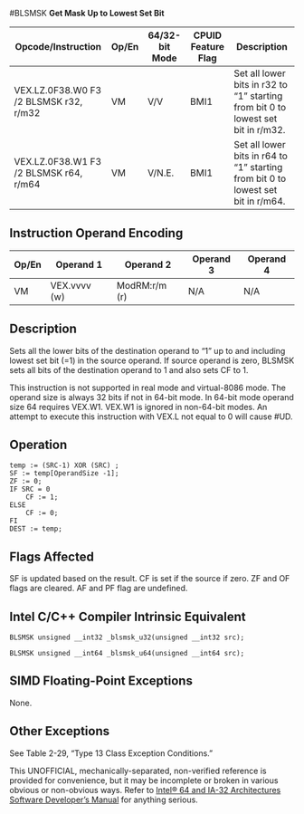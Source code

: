 #BLSMSK
**Get Mask Up to Lowest Set Bit**

| Opcode/Instruction                     | Op/En | 64/32-bit Mode | CPUID Feature Flag | Description                                                                      |
| -------------------------------------- | ----- | -------------- | ------------------ | -------------------------------------------------------------------------------- |
| VEX.LZ.0F38.W0 F3 /2 BLSMSK r32, r/m32 | VM    | V/V            | BMI1               | Set all lower bits in r32 to “1” starting from bit 0 to lowest set bit in r/m32. |
| VEX.LZ.0F38.W1 F3 /2 BLSMSK r64, r/m64 | VM    | V/N.E.         | BMI1               | Set all lower bits in r64 to “1” starting from bit 0 to lowest set bit in r/m64. |

## Instruction Operand Encoding

| Op/En | Operand 1    | Operand 2     | Operand 3 | Operand 4 |
| ----- | ------------ | ------------- | --------- | --------- |
| VM    | VEX.vvvv (w) | ModRM:r/m (r) | N/A       | N/A       |

## Description

Sets all the lower bits of the destination operand to “1” up to and including lowest set bit (=1) in the source operand. If source operand is zero, BLSMSK sets all bits of the destination operand to 1 and also sets CF to 1.

This instruction is not supported in real mode and virtual-8086 mode. The operand size is always 32 bits if not in 64-bit mode. In 64-bit mode operand size 64 requires VEX.W1. VEX.W1 is ignored in non-64-bit modes. An attempt to execute this instruction with VEX.L not equal to 0 will cause #​​​UD.

## Operation

```
temp := (SRC-1) XOR (SRC) ;
SF := temp[OperandSize -1];
ZF := 0;
IF SRC = 0
    CF := 1;
ELSE
    CF := 0;
FI
DEST := temp;

```

## Flags Affected

SF is updated based on the result. CF is set if the source if zero. ZF and OF flags are cleared. AF and PF flag are undefined.

## Intel C/C++ Compiler Intrinsic Equivalent

```
BLSMSK unsigned __int32 _blsmsk_u32(unsigned __int32 src);

```

```
BLSMSK unsigned __int64 _blsmsk_u64(unsigned __int64 src);

```

## SIMD Floating-Point Exceptions

None.

## Other Exceptions

See Table 2-29, “Type 13 Class Exception Conditions.”

This UNOFFICIAL, mechanically-separated, non-verified reference is provided for convenience, but it may be
incomplete or broken in various obvious or non-obvious
ways. Refer to [Intel® 64 and IA-32 Architectures Software Developer’s Manual](https://software.intel.com/en-us/download/intel-64-and-ia-32-architectures-sdm-combined-volumes-1-2a-2b-2c-2d-3a-3b-3c-3d-and-4) for anything serious.
